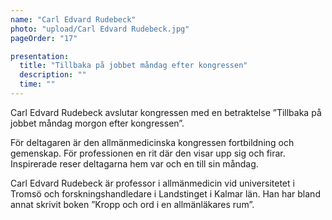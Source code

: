 ```yaml
---
name: "Carl Edvard Rudebeck"
photo: "upload/Carl Edvard Rudebeck.jpg"
pageOrder: "17"

presentation:
  title: "Tillbaka på jobbet måndag efter kongressen"
  description: ""
  time: ""  
---
```

Carl Edvard Rudebeck avslutar kongressen med en betraktelse ”Tillbaka på jobbet måndag morgon efter kongressen”.

För deltagaren är den allmänmedicinska kongressen fortbildning och gemenskap. För professionen en rit där den visar upp sig och firar. Inspirerade reser deltagarna hem var och en till sin måndag. 

Carl Edvard Rudebeck är professor i allmänmedicin vid universitetet i Tromsö och forskningshandledare i Landstinget i Kalmar län. Han har bland annat skrivit boken ”Kropp och ord i en allmänläkares rum”.
